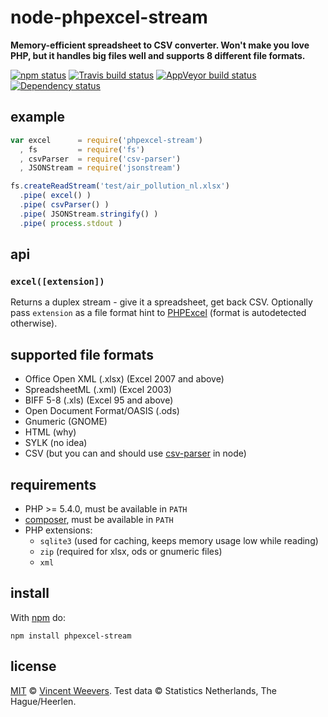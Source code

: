 # node-phpexcel-stream

**Memory-efficient spreadsheet to CSV converter. Won't make you love PHP, but it handles big files well and supports 8 different file formats.**

[![npm status](http://img.shields.io/npm/v/phpexcel-stream.svg?style=flat-square)](https://www.npmjs.org/package/phpexcel-stream) [![Travis build status](https://img.shields.io/travis/vweevers/node-phpexcel-stream.svg?style=flat-square&label=travis)](http://travis-ci.org/vweevers/node-phpexcel-stream) [![AppVeyor build status](https://img.shields.io/appveyor/ci/vweevers/node-phpexcel-stream.svg?style=flat-square&label=appveyor)](https://ci.appveyor.com/project/vweevers/node-phpexcel-stream) [![Dependency status](https://img.shields.io/david/vweevers/phpexcel-stream.svg?style=flat-square)](https://david-dm.org/vweevers/phpexcel-stream)

## example

```js
var excel      = require('phpexcel-stream')
  , fs         = require('fs')
  , csvParser  = require('csv-parser')
  , JSONStream = require('jsonstream')

fs.createReadStream('test/air_pollution_nl.xlsx')
  .pipe( excel() )
  .pipe( csvParser() )
  .pipe( JSONStream.stringify() )
  .pipe( process.stdout )
```

## api

### `excel([extension])`

Returns a duplex stream - give it a spreadsheet, get back CSV. Optionally pass `extension` as a file format hint to [PHPExcel](https://github.com/PHPOffice/PHPExcel) (format is autodetected otherwise).

## supported file formats

- Office Open XML (.xlsx) (Excel 2007 and above)
- SpreadsheetML (.xml) (Excel 2003)
- BIFF 5-8 (.xls) (Excel 95 and above)
- Open Document Format/OASIS (.ods)
- Gnumeric (GNOME)
- HTML (why)
- SYLK (no idea)
- CSV (but you can and should use [csv-parser](https://npmjs.com/package/csv-parser) in node)

## requirements

- PHP >= 5.4.0, must be available in `PATH`
- [composer](https://getcomposer.org), must be available in `PATH`
- PHP extensions:
  - `sqlite3` (used for caching, keeps memory usage low while reading)
  - `zip` (required for xlsx, ods or gnumeric files)
  - `xml`

## install

With [npm](https://npmjs.org) do:

```
npm install phpexcel-stream
```

## license

[MIT](http://opensource.org/licenses/MIT) © [Vincent Weevers](http://vincentweevers.nl). Test data © Statistics Netherlands, The Hague/Heerlen.
